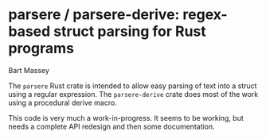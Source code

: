 # parsere / parsere-derive: regex-based struct parsing for Rust programs
Bart Massey

The `parsere` Rust crate is intended to allow easy parsing
of text into a struct using a regular expression. The
`parsere-derive` crate does most of the work using a
procedural derive macro.

This code is very much a work-in-progress. It seems to be
working, but needs a complete API redesign and then some
documentation.
